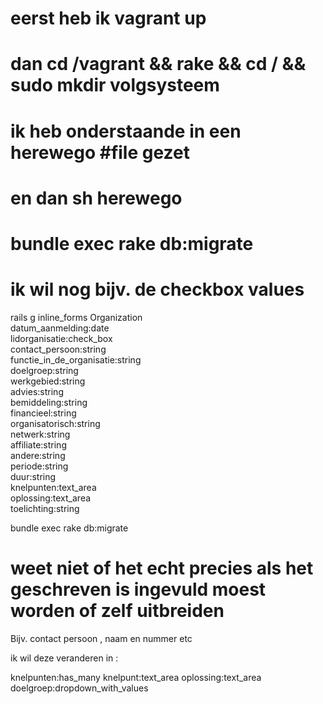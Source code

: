 # eerst heb ik vagrant up 
# dan cd /vagrant && rake && cd / && sudo mkdir volgsysteem
# ik heb onderstaande in een herewego #file gezet 
# en dan sh herewego 
# bundle exec rake db:migrate
# ik wil nog bijv. de checkbox values

rails g inline_forms Organization \
	datum_aanmelding:date \
	lidorganisatie:check_box \
	contact_persoon:string \
	functie_in_de_organisatie:string \
	doelgroep:string \
	werkgebied:string \
	advies:string \
	bemiddeling:string \
	financieel:string \
	organisatorisch:string \
	netwerk:string \
	affiliate:string \
	andere:string \
	periode:string \
	duur:string \
	knelpunten:text_area \
	oplossing:text_area \
	toelichting:string

bundle exec rake db:migrate

# weet niet of het echt precies als het geschreven is ingevuld moest worden of zelf uitbreiden
Bijv. contact persoon , naam en nummer etc 

ik wil deze veranderen in : 

knelpunten:has_many knelpunt:text_area oplossing:text_area
doelgroep:dropdown_with_values

